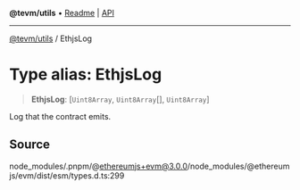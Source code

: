 **@tevm/utils** • [Readme](../README.md) \| [API](../globals.md)

***

[@tevm/utils](../README.md) / EthjsLog

# Type alias: EthjsLog

> **EthjsLog**: [`Uint8Array`, `Uint8Array`[], `Uint8Array`]

Log that the contract emits.

## Source

node\_modules/.pnpm/@ethereumjs+evm@3.0.0/node\_modules/@ethereumjs/evm/dist/esm/types.d.ts:299

